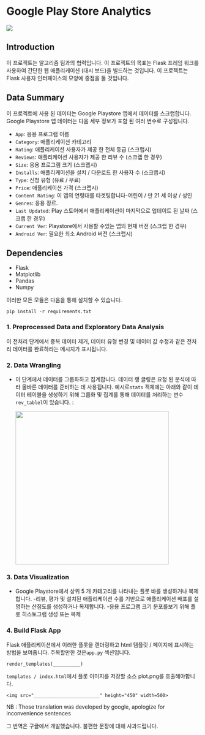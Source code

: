 # Google Play Store Analytics
<img src="https://raw.githubusercontent.com/fafilia/capstone-UIFlask/master/full_capstone.png">

## Introduction
이 프로젝트는 알고리즘 팀과의 협력입니다. 이 프로젝트의 목표는 Flask 프레임 워크를 사용하여 간단한 웹 애플리케이션 (대시 보드)을 빌드하는 것입니다. 이 프로젝트는 Flask 사용자 인터페이스의 모양에 중점을 둘 것입니다.

## Data Summary
이 프로젝트에 사용 된 데이터는 Google Playstore 앱에서 데이터를 스크랩합니다. Google Playstore 앱 데이터는 다음 세부 정보가 포함 된 여러 변수로 구성됩니다.

- `App`: 응용 프로그램 이름
- `Category`: 애플리케이션 카테고리
- `Rating`: 애플리케이션 사용자가 제공 한 전체 등급 (스크랩시)
- `Reviews`: 애플리케이션 사용자가 제공 한 리뷰 수 (스크랩 한 경우)
- `Size`: 응용 프로그램 크기 (스크랩시)
- `Installs`: 애플리케이션을 설치 / 다운로드 한 사용자 수 (스크랩시)
- `Type`: 신청 유형 (유료 / 무료)
- `Price`: 애플리케이션 가격 (스크랩시)
- `Content Rating`: 이 앱의 연령대를 타겟팅합니다-어린이 / 만 21 세 이상 / 성인
- `Genres`: 응용 장르.
- `Last Updated`: Play 스토어에서 애플리케이션이 마지막으로 업데이트 된 날짜 (스크랩 한 경우)
- `Current Ver`: Playstore에서 사용할 수있는 앱의 현재 버전 (스크랩 한 경우)
- `Android Ver`: 필요한 최소 Android 버전 (스크랩시)

## Dependencies
- Flask
- Matplotlib
- Pandas
- Numpy

이러한 모든 모듈은 다음을 통해 설치할 수 있습니다.
```
pip install -r requirements.txt
```

### 1. Preprocessed Data and Exploratory Data Analysis
이 전처리 단계에서 중복 데이터 제거, 데이터 유형 변경 및 데이터 값 수정과 같은 전처리 데이터를 완료하라는 메시지가 표시됩니다.

### 2. Data Wrangling
- 이 단계에서 데이터를 그룹화하고 집계합니다. 데이터 랭 글링은 요청 된 분석에 따라 올바른 데이터를 준비하는 데 사용됩니다. 예시로`stats` 객체에는 아래와 같이 데이터 테이블을 생성하기 위해 그룹화 및 집계를 통해 데이터를 처리하는 변수`rev_tablel`이 있습니다. :

    <img src="https://raw.githubusercontent.com/fafilia/capstone-UIFlask/master/table_rev.PNG" width=400>

### 3. Data Visualization
- Google Playstore에서 상위 5 개 카테고리를 나타내는 플롯 바를 생성하거나 복제합니다.
-리뷰, 평가 및 설치된 애플리케이션 수를 기반으로 애플리케이션 배포를 설명하는 산점도를 생성하거나 복제합니다.
-응용 프로그램 크기 분포를보기 위해 플롯 히스토그램 생성 또는 복제


### 4. Build Flask App
Flask 애플리케이션에서 이러한 플롯을 렌더링하고 html 템플릿 / 페이지에 표시하는 방법을 보여줍니다. 주목할만한 것은`app.py` 섹션입니다.
```
render_templates(__________)
```
`templates / index.html`에서 플롯 이미지를 저장할 소스 plot.png를 호출해야합니다.
```
<img src="________________________" height="450" width=500>
```

NB : Those translation was developed by google, apologize for inconvenience sentences

그 번역은 구글에서 개발했습니다. 불편한 문장에 대해 사과드립니다.
